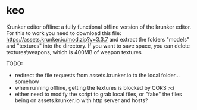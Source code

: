 # keo
Krunker editor offline: a fully functional offline version of the krunker editor.
For this to work you need to download this file: https://assets.krunker.io/mod.zip?v=3.3.7 and extract the folders "models" and "textures" into the directory. If you want to save space, you can delete textures\weapons, which is 400MB of weapon textures

TODO: 
  - redirect the file requests from assets.krunker.io to the local folder... somehow
  - when running offline, getting the textures is blocked by CORS >:(
  - either need to modify the script to grab local files, or "fake" the files being on assets.krunker.io with http server and hosts?
